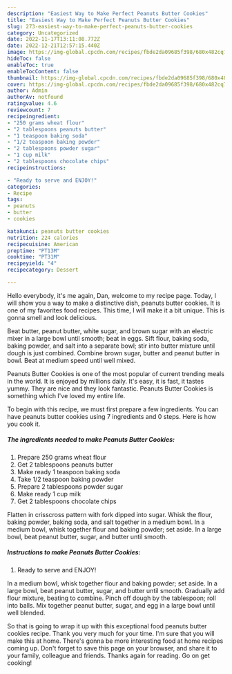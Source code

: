 ```yaml
---
description: "Easiest Way to Make Perfect Peanuts Butter Cookies"
title: "Easiest Way to Make Perfect Peanuts Butter Cookies"
slug: 273-easiest-way-to-make-perfect-peanuts-butter-cookies
category: Uncategorized
date: 2022-11-17T13:11:08.772Z
date: 2022-12-21T12:57:15.440Z
image: https://img-global.cpcdn.com/recipes/fbde2da09685f398/680x482cq70/peanuts-butter-cookies-recipe-main-photo.jpg
hideToc: false
enableToc: true
enableTocContent: false
thumbnail: https://img-global.cpcdn.com/recipes/fbde2da09685f398/680x482cq70/peanuts-butter-cookies-recipe-main-photo.jpg
cover: https://img-global.cpcdn.com/recipes/fbde2da09685f398/680x482cq70/peanuts-butter-cookies-recipe-main-photo.jpg
author: Admin
authorAv: notfound
ratingvalue: 4.6
reviewcount: 7
recipeingredient:
- "250 grams wheat flour"
- "2 tablespoons peanuts butter"
- "1 teaspoon baking soda"
- "1/2 teaspoon baking powder"
- "2 tablespoons powder sugar"
- "1 cup milk"
- "2 tablespoons chocolate chips"
recipeinstructions:

- "Ready to serve and ENJOY!"
categories:
- Recipe
tags:
- peanuts
- butter
- cookies

katakunci: peanuts butter cookies 
nutrition: 224 calories
recipecuisine: American
preptime: "PT13M"
cooktime: "PT31M"
recipeyield: "4"
recipecategory: Dessert

---
```



Hello everybody, it's me again, Dan, welcome to my recipe page. Today, I will show you a way to make a distinctive dish, peanuts butter cookies. It is one of my favorites food recipes. This time, I will make it a bit unique. This is gonna smell and look delicious.

Beat butter, peanut butter, white sugar, and brown sugar with an electric mixer in a large bowl until smooth; beat in eggs. Sift flour, baking soda, baking powder, and salt into a separate bowl; stir into butter mixture until dough is just combined. Combine brown sugar, butter and peanut butter in bowl. Beat at medium speed until well mixed.

Peanuts Butter Cookies is one of the most popular of current trending meals in the world. It is enjoyed by millions daily. It's easy, it is fast, it tastes yummy. They are nice and they look fantastic. Peanuts Butter Cookies is something which I've loved my entire life.


To begin with this recipe, we must first prepare a few ingredients. You can have peanuts butter cookies using 7 ingredients and 0 steps. Here is how you cook it.

<!--inarticleads1-->

##### The ingredients needed to make Peanuts Butter Cookies:

1. Prepare 250 grams wheat flour
1. Get 2 tablespoons peanuts butter
1. Make ready 1 teaspoon baking soda
1. Take 1/2 teaspoon baking powder
1. Prepare 2 tablespoons powder sugar
1. Make ready 1 cup milk
1. Get 2 tablespoons chocolate chips


Flatten in crisscross pattern with fork dipped into sugar. Whisk the flour, baking powder, baking soda, and salt together in a medium bowl. In a medium bowl, whisk together flour and baking powder; set aside. In a large bowl, beat peanut butter, sugar, and butter until smooth. 

<!--inarticleads2-->

##### Instructions to make Peanuts Butter Cookies:


1. Ready to serve and ENJOY!

In a medium bowl, whisk together flour and baking powder; set aside. In a large bowl, beat peanut butter, sugar, and butter until smooth. Gradually add flour mixture, beating to combine. Pinch off dough by the tablespoon; roll into balls. Mix together peanut butter, sugar, and egg in a large bowl until well blended. 

So that is going to wrap it up with this exceptional food peanuts butter cookies recipe. Thank you very much for your time. I'm sure that you will make this at home. There's gonna be more interesting food at home recipes coming up. Don't forget to save this page on your browser, and share it to your family, colleague and friends. Thanks again for reading. Go on get cooking!
